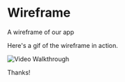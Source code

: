 # Wireframe
A wireframe of our app

Here's a gif of the wireframe in action. 

<img src='http://i.imgur.com/1YNPFOy.gif' title='Video Walkthrough' width='' alt='Video Walkthrough' />

Thanks!
